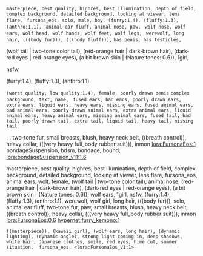 `masterpiece, best quality, highres, best illumination, depth of field, complex background, detailed background, looking at viewer, lens flare, `
`fursona_eos, solo, male, boy, (furry:1.4), (fluffy:1.3), (anthro:1.1), `
`animal ear fluff, animal nose, paw, `
`wolf nose, wolf ears, wolf head, wolf hands, wolf feet, wolf legs, `
`werewolf, long hair, (((body fur))), (((body fluff))),`
`has penis, has testicles, ` 

(wolf tail | two-tone color tail), (red-orange hair | dark-brown hair), (dark-red eyes | red-orange eyes), (a bit brown skin | (Nature tones: 0.6)), 1girl, 

nsfw, 

(furry:1.4), (fluffy:1.3), (anthro:1.1)



`(worst quality, low quality:1.4), female, poorly drawn penis`
`complex background, text, name, `
`fused ears, bad ears, poorly drawn ears, extra ears, liquid ears, heavy ears, missing ears, fused animal ears, bad animal ears, poorly drawn animal ears, extra animal ears, liquid animal ears, heavy animal ears, missing animal ears, fused tail, bad tail, poorly drawn tail, extra tail, liquid tail, heavy tail, missing tail`


, , two-tone fur, small breasts, blush, heavy neck belt, ((breath control)), heavy collar, (((very heavy full_body rubber suit))), inmon <lora:FursonaEos:1> bondageSuspension, bdsm, bondage, bound, <lora:bondageSuspension_v11:1.6>

masterpiece, best quality, highres, best illumination, depth of field, complex background, detailed background, looking at viewer, lens flare, fursona_eos, animal ears, wolf, female, (wolf tail | two-tone color tail), animal nose, (red-orange hair | dark-brown hair), (dark-red eyes | red-orange eyes), (a bit brown skin | (Nature tones: 0.6)), wolf ears, 1girl, nsfw, (furry:1.4), (fluffy:1.3), (anthro:1.1), werewolf, wolf girl, long hair, (((body fur))), solo, animal ear fluff, two-tone fur, paw,  small breasts, blush, heavy neck belt, ((breath control)), heavy collar, (((very heavy full_body rubber suit))), inmon <lora:FursonaEos:0.6> <hypernet:furry_kemono:1>

`((masterpiece)), (kawaii girl), (wolf ears, long hair), (dynamic lighting), (dynamic angle), strong light coming in, deep shadows, white hair, Japanese clothes, smile, red eyes, hime cut, summer situation,  fursona_eos, <lora:FursonaEos_V1:1>`